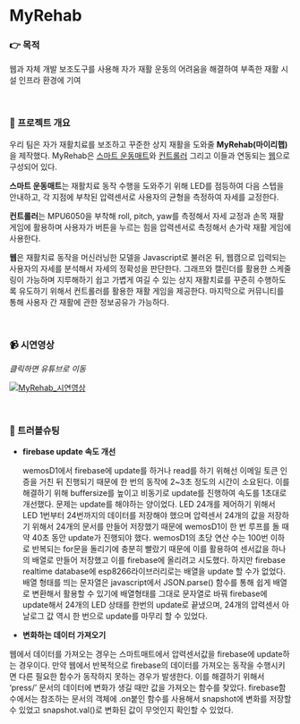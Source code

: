 # MyRehab

### 👉 목적

웹과 자체 개발 보조도구를 사용해 자가 재활 운동의 어려움을 해결하여 부족한 재활 시설 인프라 환경에 기여

<br>

### 🔎 프로젝트 개요

 우리 팀은 자가 재활치료를 보조하고 꾸준한 상지 재활을 도와줄 **MyRehab(마이리햅)** 을 제작했다. MyRehab은 [스마트 운동매트]()와 [컨트롤러]() 그리고 이들과 연동되는 [웹]()으로 구성되어 있다. 
 
**스마트 운동매트**는 재활치료 동작 수행을 도와주기 위해 LED를 점등하여 다음 스텝을 안내하고, 각 지점에 부착된 압력센서로 사용자의 균형을 측정하여 자세를 교정한다.
 
**컨트롤러**는 MPU6050을 부착해 roll, pitch, yaw를 측정해서 자세 교정과 손목 재활 게임에 활용하며 사용자가 버튼을 누르는 힘을 압력센서로 측정해서 손가락 재활 게임에 사용한다.
 
**웹**은 재활치료 동작을 머신러닝한 모델을 Javascript로 불러온 뒤, 웹캠으로 입력되는 사용자의 자세를 분석해서 자세의 정확성을 판단한다. 그래프와 캘린더를 활용한 스케줄링이 가능하며 지루해하기 쉽고 가볍게 여길 수 있는 상지 재활치료를 꾸준히 수행하도록 유도하기 위해서 컨트롤러를 활용한 재활 게임을 제공한다. 마지막으로 커뮤니티를 통해 사용자 간 재활에 관한 정보공유가 가능하다.
 
<br>

### 📹 시연영상

*클릭하면 유튜브로 이동*

[![MyRehab_시연영상](http://img.youtube.com/vi/qF2fW21TfUo/0.jpg)](https://youtu.be/qF2fW21TfUo?t=0s) 

<br>

### 🔨 트러블슈팅

+ **firebase update 속도 개선**

  wemosD1에서 firebase에 update를 하거나 read를 하기 위해선 이메일 토큰 인증을 거친 뒤 진행되기 때문에 한 번의 동작에 2~3초 정도의 시간이 소요된다. 이를 해결하기 위해 buffersize를 높이고 비동기로 update를 진행하여 속도를 1초대로 개선했다. 문제는 update를 해야하는 양이었다. LED 24개를 제어하기 위해서 LED 1번부터 24번까지의 데이터를 저장해야 했으며 압력센서 24개의 값을 저장하기 위해서 24개의 문서를 만들어 저장했기 때문에 wemosD1이 한 번 루프를 돌 때 약 40초 동안 update가 진행되야 했다. wemosD1의 초당 연산 수는 100번 이하로 반복되는 for문을 돌리기에 충분히 빨랐기 때문에 이를 활용하여 센서값을 하나의 배열로 만들어 저장했고 이를 firebase에 올리려고 시도했다. 하지만 firebase realtime database에 esp8266라이브러리로는 배열을 update 할 수가 없었다. 배열 형태를 띄는 문자열은 javascript에서 JSON.parse() 함수를 통해 쉽게 배열로 변환해서 활용할 수 있기에 배열형태를 그대로 문자열로 바꿔 firebase에 update해서 24개의 LED 상태를 한번의 update로 끝냈으며, 24개의 압력센서 아날로그 값 역시 한 번으로 update를 마무리 할 수 있었다.

+ **변화하는 데이터 가져오기**
 
웹에서 데이터를 가져오는 경우는 스마트매트에서 압력센서값을 firebase에 update하는 경우이다. 만약 웹에서 반복적으로 firebase의 데이터를 가져오는 동작을 수행시키면 다른 필요한 함수가 동작하지 못하는 경우가 발생한다. 이를 해결하기 위해서 ‘press/’ 문서의 데이터에 변화가 생길 때만 값을 가져오는 함수를 찾았다. firebase함수에서는 참조하는 문서의 객체에 .on붙인 함수를 사용해서 snapshot에 변화를 저장할 수 있었고 snapshot.val()로 변화된 값이 무엇인지 확인할 수 있었다.
